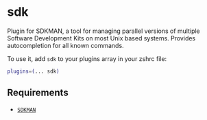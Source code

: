 # sdk

Plugin for SDKMAN, a tool for managing parallel versions of multiple Software
Development Kits on most Unix based systems. Provides autocompletion for all
known commands.

To use it, add `sdk` to your plugins array in your zshrc file:

```zsh
plugins=(... sdk)
```

## Requirements

-   [`SDKMAN`](http://sdkman.io/)
